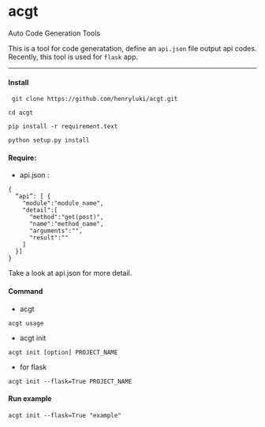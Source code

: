 # acgt

Auto Code Generation Tools

This is a tool for code generatation, define an `api.json` file output api codes.
Recently, this tool is used for `flask` app.

----------
####   Install

` git clone https://github.com/henryluki/acgt.git`

` cd acgt `

` pip install -r requirement.text `

` python setup.py install `

####    Require:
- api.json :

```
{
  “api”: [ {
    "module":"module_name",
    "detail":[
      "method":"get(post)",
      "name":"method_name",
      "arguments":"",
      "result":""
    ]
  }]
}
```
Take a look at api.json for more detail.
####   Command

- acgt

` acgt usage `
- acgt init

` acgt init [option] PROJECT_NAME `

- for flask

` acgt init --flask=True PROJECT_NAME `

####  Run example

` acgt init --flask=True "example" `
